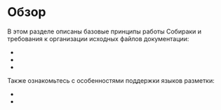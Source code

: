 # Обзор

В этом разделе описаны базовые принципы работы Собираки и требования к организации исходных файлов документации:

- [](01-terms.md)
- [](02-files.md)
- [](03-multilang.md)

Также ознакомьтесь с особенностями поддержки языков разметки:

- [](91-markdown.md)
- [](92-rest.md)